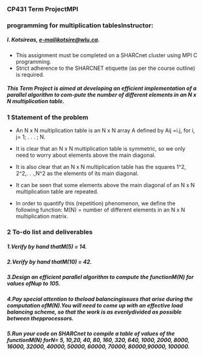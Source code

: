 ### CP431 Term ProjectMPI 
### programming for multiplication tablesInstructor: 
##### I. Kotsireas, e-mailikotsire@wlu.ca.
- This assignment must be completed on a SHARCnet cluster using MPI C programming.
- Strict adherence to the SHARCNET etiquette (as per the course outline) is required.
##### This Term Project is aimed at developing an efficient implementation of a parallel algorithm to com-pute the number of different elements in an N x N multiplication table.


### 1  Statement of the problem

- An N x N multiplication table is an N x N array A defined by Aij =i.j, for i, j= 1; . . . ; N. 
- It is clear that an N x N multiplication table is symmetric, so we only need to worry about elements above the main diagonal.

- It is also clear that an N x N multiplication table has the squares 1^2, 2^2,. . .,N^2 as the elements of its main diagonal.
- It can be seen that some elements above the main diagonal of an N x N multiplication table are repeated.
- In order to quantify this (repetition) phenomenon, we define the following function: M(N) = number of different elements in an N x N multiplication matrix.

### 2   To-do list and deliverables
##### 1.Verify by hand thatM(5) = 14.
##### 2.Verify by hand thatM(10) = 42.
##### 3.Design an efficient parallel algorithm to compute the functionM(N) for values ofNup to 105.
##### 4.Pay special attention to theload balancingissues that arise during the computation ofM(N).You will need to come up with an effective load balancing scheme, so that the work is as evenlydivided as possible between thepprocessors.
##### 5.Run your code on SHARCnet to compile a table of values of the functionM(N) forN= 5, 10,20, 40, 80, 160, 320, 640, 1000, 2000, 8000, 16000, 32000, 40000, 50000, 60000, 70000, 80000,90000, 100000.
